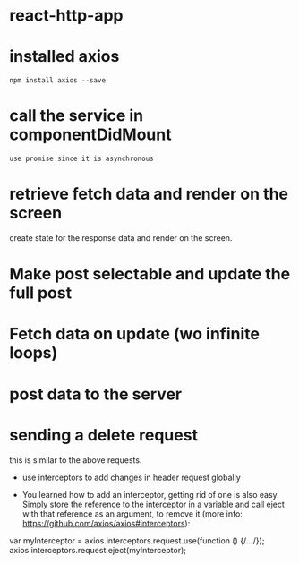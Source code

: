 # react-http-app
 
# installed axios 
    npm install axios --save
    
# call the service in componentDidMount
    use promise since it is asynchronous 

# retrieve fetch data and render on the screen
   create state for the response data and render on the screen.

# Make post selectable and update the full post

# Fetch data on update (wo infinite loops)
# post data to the server
   
# sending a delete request

this is similar to the above requests.

* use interceptors to add changes in header request globally

* You learned how to add an interceptor, getting rid of one is also easy. Simply store the reference to the interceptor in a variable and call eject  with that reference as an argument, to remove it (more info: https://github.com/axios/axios#interceptors):

var myInterceptor = axios.interceptors.request.use(function () {/*...*/});
axios.interceptors.request.eject(myInterceptor);